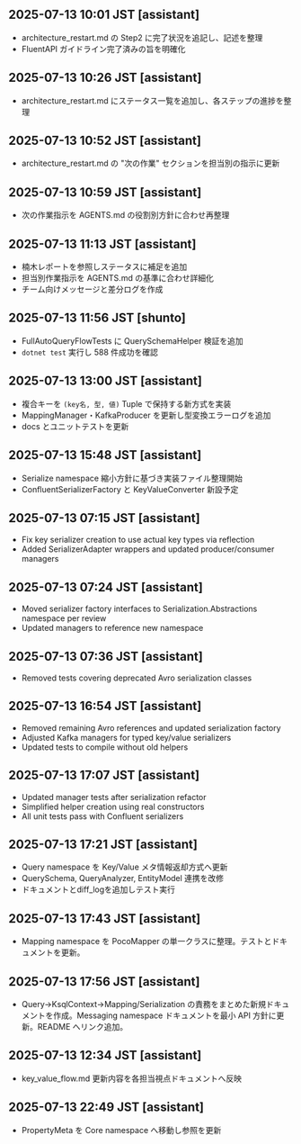 ## 2025-07-13 10:01 JST [assistant]
- architecture_restart.md の Step2 に完了状況を追記し、記述を整理
- FluentAPI ガイドライン完了済みの旨を明確化

## 2025-07-13 10:26 JST [assistant]
- architecture_restart.md にステータス一覧を追加し、各ステップの進捗を整理
 
## 2025-07-13 10:52 JST [assistant]
- architecture_restart.md の "次の作業" セクションを担当別の指示に更新
## 2025-07-13 10:59 JST [assistant]
- 次の作業指示を AGENTS.md の役割別方針に合わせ再整理
## 2025-07-13 11:13 JST [assistant]
- 楠木レポートを参照しステータスに補足を追加
- 担当別作業指示を AGENTS.md の基準に合わせ詳細化
- チーム向けメッセージと差分ログを作成
## 2025-07-13 11:56 JST [shunto]
- FullAutoQueryFlowTests に QuerySchemaHelper 検証を追加
- `dotnet test` 実行し 588 件成功を確認

## 2025-07-13 13:00 JST [assistant]
- 複合キーを `(key名, 型, 値)` Tuple で保持する新方式を実装
- MappingManager・KafkaProducer を更新し型変換エラーログを追加
- docs とユニットテストを更新

## 2025-07-13 15:48 JST [assistant]
- Serialize namespace 縮小方針に基づき実装ファイル整理開始
- ConfluentSerializerFactory と KeyValueConverter 新設予定
## 2025-07-13 07:15 JST [assistant]
- Fix key serializer creation to use actual key types via reflection
- Added SerializerAdapter wrappers and updated producer/consumer managers
## 2025-07-13 07:24 JST [assistant]
- Moved serializer factory interfaces to Serialization.Abstractions namespace per review
- Updated managers to reference new namespace

## 2025-07-13 07:36 JST [assistant]
- Removed tests covering deprecated Avro serialization classes
## 2025-07-13 16:54 JST [assistant]
- Removed remaining Avro references and updated serialization factory
- Adjusted Kafka managers for typed key/value serializers
- Updated tests to compile without old helpers

## 2025-07-13 17:07 JST [assistant]
- Updated manager tests after serialization refactor
- Simplified helper creation using real constructors
- All unit tests pass with Confluent serializers
## 2025-07-13 17:21 JST [assistant]
- Query namespace を Key/Value メタ情報返却方式へ更新
- QuerySchema, QueryAnalyzer, EntityModel 連携を改修
- ドキュメントとdiff_logを追加しテスト実行
## 2025-07-13 17:43 JST [assistant]
- Mapping namespace を PocoMapper の単一クラスに整理。テストとドキュメントを更新。
## 2025-07-13 17:56 JST [assistant]
- Query→KsqlContext→Mapping/Serialization の責務をまとめた新規ドキュメントを作成。Messaging namespace ドキュメントを最小 API 方針に更新。README へリンク追加。
## 2025-07-13 12:34 JST [assistant]
- key_value_flow.md 更新内容を各担当視点ドキュメントへ反映
## 2025-07-13 22:49 JST [assistant]
- PropertyMeta を Core namespace へ移動し参照を更新

